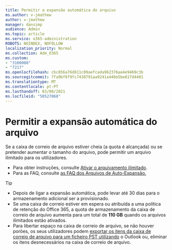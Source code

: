 ```yaml
---
title: Permitir a expansão automática do arquivo
ms.author: v-jmathew
author: v-jmathew
manager: dansimp
audience: Admin
ms.topic: article
ms.service: o365-administration
ROBOTS: NOINDEX, NOFOLLOW
localization_priority: Normal
ms.collection: Adm_O365
ms.custom:
- "3100008"
- "7217"
ms.openlocfilehash: cbc856a76d811c09aefcada962376ae4e9469c3b
ms.sourcegitcommit: 7fa9bf6f9fc7438791aa9241a440e5be817d4401
ms.translationtype: MT
ms.contentlocale: pt-PT
ms.lasthandoff: 03/08/2021
ms.locfileid: "50527068"
---
```

# <a name="enable-auto-expanding-archiving"></a>Permitir a expansão automática do arquivo

Se a caixa de correio de arquivo estiver cheia (a quota é alcançada) ou se pretender aumentar o tamanho do arquivo, pode permitir um arquivo ilimitado para os utilizadores.

- Para obter instruções, consulte [Ativar o arquivamento ilimitado](https://docs.microsoft.com/office365/securitycompliance/enable-unlimited-archiving).
- Para as FAQ, consulte [as FAQ dos Arquivos de Auto-Expansão.](https://blogs.technet.microsoft.com/exchange/2018/04/09/office-365-auto-expanding-archives-faq/)

> [!TIP]
>
> - Depois de ligar a expansão automática, pode levar até 30 dias para o armazenamento adicional ser a provisionado.
> - Se uma caixa de correio estiver em espera ou atribuída a uma política de retenção do Office 365, a quota de armazenamento da caixa de correio de arquivo aumenta para um total de **110 GB** quando os arquivos ilimitados estão ativados.
> - Para libertar espaço na caixa de correio de arquivo, se não houver porões, os seus utilizadores podem [exportar os itens da caixa de correio de arquivo para um ficheiro PST utilizando](https://support.office.com/article/Export-or-backup-email-contacts-and-calendar-to-an-Outlook-pst-file-14252b52-3075-4e9b-be4e-ff9ef1068f91) o Outlook ou, eliminar os itens desnecessários na caixa de correio de arquivo.
